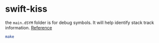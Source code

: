 # swift-kiss

the `main.dSYM` folder is for debug symbols.  It will help identify stack track information.  [Reference](https://stackoverflow.com/questions/17743993/dsym-files-generated-from-command-line-mac)

```bash
make
```
